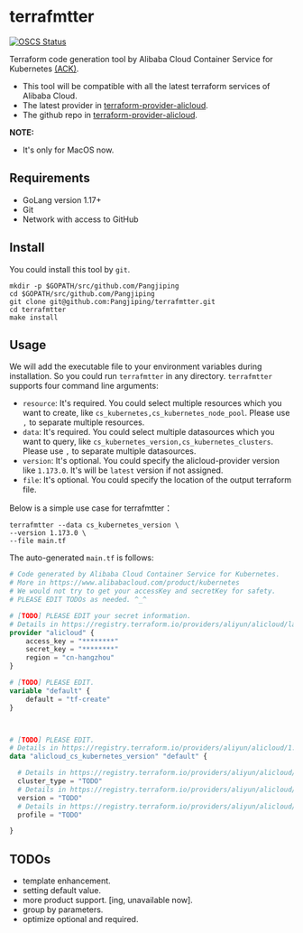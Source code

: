 # terrafmtter
[![OSCS Status](https://www.oscs1024.com/platform/badge/Pangjiping/terrafmtter.svg?size=small)](https://www.oscs1024.com/project/Pangjiping/terrafmtter?ref=badge_small)

Terraform code generation tool by Alibaba Cloud Container Service for Kubernetes [(ACK)](https://www.alibabacloud.com/product/kubernetes).

- This tool will be compatible with all the latest terraform services of Alibaba Cloud. 
- The latest provider in [terraform-provider-alicloud](https://registry.terraform.io/providers/aliyun/alicloud/latest).
- The github repo in [terraform-provider-alicloud](https://github.com/aliyun/terraform-provider-alicloud).


**NOTE:**
- It's only for MacOS now.

## Requirements
- GoLang version 1.17+
- Git
- Network with access to GitHub


## Install
You could install this tool by `git`.
```shell
mkdir -p $GOPATH/src/github.com/Pangjiping
cd $GOPATH/src/github.com/Pangjiping
git clone git@github.com:Pangjiping/terrafmtter.git
cd terrafmtter
make install
```

## Usage
We will add the executable file to your environment variables during installation.
So you could run `terrafmtter` in any directory.
`terrafmtter` supports four command line arguments:
- `resource`: It's required. You could select multiple resources which you want to create, like `cs_kubernetes,cs_kubernetes_node_pool`. Please use `,` to separate multiple resources.
- `data`: It's required. You could select multiple datasources which you want to query, like `cs_kubernetes_version,cs_kubernetes_clusters`. Please use `,` to separate multiple datasources.
- `version`: It's optional. You could specify the alicloud-provider version like `1.173.0`. It's will be `latest` version if not assigned.
- `file`: It's optional. You could specify the location of the output terraform file. 

Below is a simple use case for terrafmtter：
```shell
terrafmtter --data cs_kubernetes_version \
--version 1.173.0 \
--file main.tf
```

The auto-generated `main.tf` is follows:
```terraform
# Code generated by Alibaba Cloud Container Service for Kubernetes.
# More in https://www.alibabacloud.com/product/kubernetes
# We would not try to get your accessKey and secretKey for safety.
# PLEASE EDIT TODOs as needed. ^_^

# [TODO] PLEASE EDIT your secret information.
# Details in https://registry.terraform.io/providers/aliyun/alicloud/latest/docs
provider "alicloud" {
    access_key = "********"
    secret_key = "********"
    region = "cn-hangzhou"
}

# [TODO] PLEASE EDIT.
variable "default" {
    default = "tf-create"
}



# [TODO] PLEASE EDIT.
# Details in https://registry.terraform.io/providers/aliyun/alicloud/1.173.0/docs/data-sources/cs_kubernetes_version
data "alicloud_cs_kubernetes_version" "default" {

  # Details in https://registry.terraform.io/providers/aliyun/alicloud/1.173.0/docs/data-sources/cs_kubernetes_version#cluster_type
  cluster_type = "TODO"
  # Details in https://registry.terraform.io/providers/aliyun/alicloud/1.173.0/docs/data-sources/cs_kubernetes_version#version
  version = "TODO"
  # Details in https://registry.terraform.io/providers/aliyun/alicloud/1.173.0/docs/data-sources/cs_kubernetes_version#profile
  profile = "TODO"

}
```

## TODOs
- template enhancement.
- setting default value.
- more product support. [ing, unavailable now].
- group by parameters.
- optimize optional and required.


